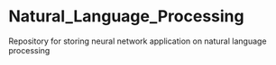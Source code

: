 # Natural_Language_Processing
Repository for storing neural network application on natural language processing
